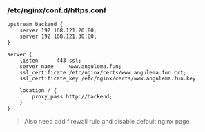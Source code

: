 ### /etc/nginx/conf.d/https.conf
```
upstream backend {
	server 192.168.121.20:80;
	server 192.168.121.30:80;
}

server {
    listen		443 ssl;
    server_name		www.angulema.fun;
    ssl_certificate	/etc/nginx/certs/www.angulema.fun.crt;
    ssl_certificate_key	/etc/nginx/certs/www.angulema.fun.key;
    
    location / {
        proxy_pass http://backend; 
    }
}
```
> Also need add firewall rule and disable default nginx page
